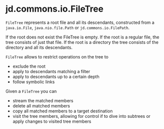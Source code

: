 # jd.commons.io.FileTree

`FileTree` represents a root file and all its descendants, constructed from a `java.io.File`, `java.nio.file.Path` or `jd.commons.io.FilePath`.

If the root does not exist the FileTree is empty. If the root is a regular file, the tree consists of just that file. If the root is a directory the tree consists of the directory and all its descendants.

`FileTree` allows to restrict operations on the tree to
- exclude the root
- apply to descendants matching a filter
- apply to descendants up to a certain depth
- follow symbolic links

Given a `FileTree` you can 
- stream the matched members
- delete all matched members
- copy all matched members to a target destination
- visit the tree members, allowing for control if to dive into subtrees or apply changes to visited tree members



